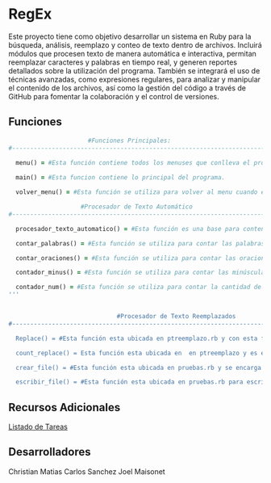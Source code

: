 # RegEx
Este proyecto tiene como objetivo desarrollar un sistema en Ruby para la búsqueda, análisis, reemplazo y conteo de texto dentro de archivos. Incluirá módulos que procesen texto de manera automática e interactiva, permitan reemplazar caracteres y palabras en tiempo real, y generen reportes detallados sobre la utilización del programa. También se integrará el uso de técnicas avanzadas, como expresiones regulares, para analizar y manipular el contenido de los archivos, así como la gestión del código a través de GitHub para fomentar la colaboración y el control de versiones.

## Funciones

```ruby
                      #Funciones Principales:
#-------------------------------------------------------------------------------------------------------

  menu() = #Esta función contiene todos los menuses que conlleva el programa. 
  
  main() = #Esta funcion contiene lo principal del programa. 

  volver_menu() = #Esta función se utiliza para volver al menu cuando el usuario lo indique. Se contesta por un: (Si/No)

                    #Procesador de Texto Automático
#--------------------------------------------------------------------------------------------------------

  procesador_texto_automatico() = #Esta función es una base para contener las demás funciones que se utilizarán para la área de procesamiento de texto automático.

  contar_palabras() = #Esta función se utiliza para contar las palabras dentro del archivo cargado por el usuario.

  contar_oraciones() = #Esta función se utiliza para contar las oraciones dentro del archivo cargado por el usuario.

  contador_minus() = #Esta función se utiliza para contar las minúsculas dentro del archivo cargado por el usuario.

  contador_num() = #Esta función se utiliza para contar la cantidad de dígitos dentro del archivo cargado por el usuario.
'''


                              #Procesador de Texto Reemplazados
#--------------------------------------------------------------------------------------------------------

  Replace() = #Esta función esta ubicada en ptreemplazo.rb y con esta función el usuario podrá ingresare el texto que desea ubicar con lo que desea reemplazar

  count_replace() = Esta función esta ubicada en  en ptreemplazo y es el encargado de decirte cuantas veces reemplazaste

  crear_file() = #Esta función esta ubicada en pruebas.rb y se encarga de crear el file con para cargarlo

  escribir_file() = #Esta función esta ubicada en pruebas.rb para escribir en el file y manipular la data
```










## Recursos Adicionales
  [Listado de Tareas](https://docs.google.com/spreadsheets/d/1xri8bSAop2sJfve_Qy83uF5apG84QR67EpnXqbuycdw/edit?usp=sharing)

## Desarrolladores

Christian Matias
Carlos Sanchez
Joel Maisonet
